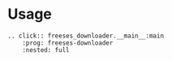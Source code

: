 # Usage

```{eval-rst}
.. click:: freeses_downloader.__main__:main
    :prog: freeses-downloader
    :nested: full
```
